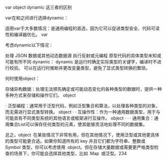 var object dynamic 这三者的区别

var在和之间进行选择dynamic：

适用var于大多数情况：是通用编程的首选，因为它可以促进类型安全、代码可读性和编译器优化。 var


考虑dynamic以下情况：

处理 JSON 数据或其他动态数据源
执行反射或元编程
原型代码的具体类型未知或可能有所不同
dynamic：
dynamic 是运行时确定实际类型的关键字，编译时不进行校验。
可以在运行时推断并更改变量类型，避免了显式类型转换的繁琐。



何时使用object：

存储异构数据：处理无法预先确定或可能动态变化的各种类型的数据时，提供一种多种方式来存储和操作它们。 object

·  泛型编程：通常用于泛型代码，例如泛型集合和算法，以处理各种类型的对象，而无需进行显式类型转换。 object
·  ·  互操作性：作为一种通用数据类型，用于与可能具有不同类型系统的其他语言或框架进行互操作。 object
·  ·  ·  通用集合：通用集合List<object>可以保存任何类型的元素，使其能够灵活地处理不同的数据集。


总之，object 在某些情况下非常有用，但在其他情况下，使用泛型或其他更具体的类型可能更合适。如果你知道所有的 key 并且它们都为字符串、整数或 Symbol 类型，你可以考虑使用 object。但在存储大量数据或需要更严格类型检查的场景下，你可能会选择其他类型，比如 Map 或泛型。234
